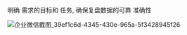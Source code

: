 明确 需求的目标和 任务, 确保复盘数据的可靠 准确性

![企业微信截图_39ef1c6d-4345-430e-965a-5f3428945f26](https://ws4.sinaimg.cn/large/006tNc79ly1fyxu7gdb3ij30j70fuwgi.jpg)